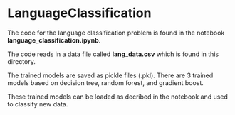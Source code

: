# LanguageClassification

The code for the language classification problem is found in the notebook **language_classification.ipynb**.

The code reads in a data file called **lang_data.csv** which is found in this directory.

The trained models are saved as pickle files (.pkl). There are 3 trained models based on decision tree, random forest, and gradient boost.

These trained models can be loaded as decribed in the notebook and used to classify new data.
